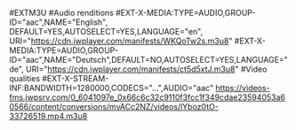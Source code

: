 #EXTM3U
  #Audio renditions
   #EXT-X-MEDIA:TYPE=AUDIO,GROUP-ID="aac",NAME="English", DEFAULT=YES,AUTOSELECT=YES,LANGUAGE="en", URI="https://cdn.jwplayer.com/manifests/WKQoTw2s.m3u8"
   #EXT-X-MEDIA:TYPE=AUDIO,GROUP-ID="aac",NAME="Deutsch",DEFAULT=NO,AUTOSELECT=YES,LANGUAGE="de", URI="https://cdn.jwplayer.com/manifests/ct5d5xtJ.m3u8"
#Video qualities
   #EXT-X-STREAM-INF:BANDWIDTH=1280000,CODECS="...",AUDIO="aac"
   https://videos-fms.jwpsrv.com/0_6041097e_0x66c6c32c9110f3fcc1f349cdae23594053a60566/content/conversions/mvACc2NZ/videos/lYboz0tO-33726519.mp4.m3u8
 
 
